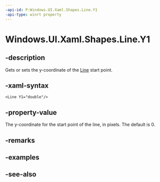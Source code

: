 ```yaml
---
-api-id: P:Windows.UI.Xaml.Shapes.Line.Y1
-api-type: winrt property
---
```


<!-- Property syntax
public double Y1 { get;  set; }
-->

# Windows.UI.Xaml.Shapes.Line.Y1

## -description
Gets or sets the y-coordinate of the [Line](line.md) start point.



## -xaml-syntax
```xaml
<Line Y1="double"/>
```


## -property-value
The y-coordinate for the start point of the line, in pixels. The default is 0.

## -remarks

## -examples

## -see-also
